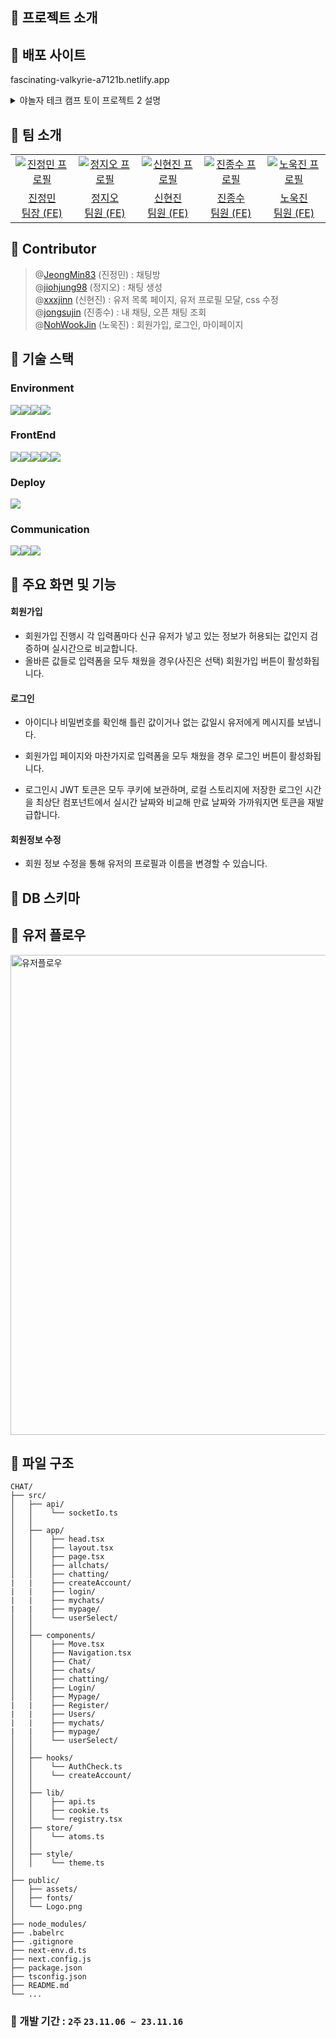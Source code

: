 ## 📌 프로젝트 소개

## 📌 배포 사이트

fascinating-valkyrie-a7121b.netlify.app

<details>
<summary>야놀자 테크 캠프 토이 프로젝트 2 설명</summary>

# **🍋 소켓 기반 채팅앱**

주어진 API와 소켓을 분석해 어떤 프로젝트를 진행/완성할 것인지 팀 단위로 자유롭게 결정하고 만들어보세요.
과제 수행 및 리뷰 기간은 별도 공지를 참고하세요!

## **[필수 구현사항]**

- [ ] `useState` 또는 `useReducer`를 활용한 상태 관리 구현
- [ ] `Sass`, `styled-component`, `emotion`, `Chakra UI`, `tailwind CSS` 등을 활용한 스타일 구현
- [ ] `react` 상태를 통한 CRUD 구현
- [ ] 상태에 따라 달라지는 스타일 구현
- [ ] `custom hook`을 통한 비동기 처리 구현
- [ ] 유저인증 시스템(로그인, 회원가입) 구현
- [ ] `jwt`등의 유저 인증 시스템 (로그인, 회원가입 기능)
- [ ] 소켓을 이용한 채팅 구현

## **[선택 구현사항]**

- [ ] `Next.js`를 활용한 서버 사이드 렌더링 구현
- [ ] `typescript`를 활용한 앱 구현
- [ ] `storybook`을 활용한 디자인 시스템 구현
- [ ] `jest`를 활용한 단위 테스트 구현

</details>

## 📌 팀 소개

<table>
  <tr>
     <td align="center" width="150px">
      <a href="https://github.com/JeongMin83" target="_blank">
        <img src="https://github.com/2weeks-team/2weeks-team/assets/39702832/8cc8e0d9-7d9b-4162-aebd-e459e996a144" alt="진정민 프로필" />
      </a>
    </td>
     <td align="center" width="150px">
      <a href="https://github.com/jiohjung98" target="_blank">
        <img src="https://github.com/TOY-2-9/chat/assets/104253583/a9e8bed8-d8ca-4734-8a2b-442883710fca" alt="정지오 프로필" />
      </a>
    </td>
    <td align="center" width="150px">
      <a href="https://github.com/xxxjinn" target="_blank">
        <img src="https://avatars.githubusercontent.com/u/102955516?v=4" alt="신현진 프로필" />
      </a>
    </td>
     <td align="center" width="150px">
      <a href="https://github.com/turkey-kim" target="_blank">
        <img src="https://github.com/jongsujin.png" alt="진종수 프로필" />
      </a>
    </td>
     <td align="center" width="150px">
      <a href="https://github.com/NohWookJin" target="_blank">
        <img src="https://github.com/TOY-2-9/chat/assets/101846817/54870184-86fa-44b5-89fa-d8b8e54cbec8" alt="노욱진 프로필" />
      </a>
    </td>
  </tr>
  <tr>
        <td align="center">
      <a href="https://github.com/JeongMin83" target="_blank">
        진정민<br />
                팀장 (FE)
      </a>
    </td>
        <td align="center">
      <a href="https://github.com/JeongMin83" target="_blank">
        정지오<br />
                팀원 (FE)
      </a>
    </td>
    <td align="center">
      <a href="https://github.com/xxxjinn" target="_blank">
        신현진<br />
                팀원 (FE)
      </a>
    </td>
    <td align="center">
      <a href="https://github.com/jongsujin" target="_blank">
        진종수<br />
                팀원 (FE)
      </a>
    </td>
        <td align="center">
      <a href="https://github.com/NohWookJin" target="_blank">
        노욱진<br />
                팀원 (FE)
      </a>
    </td>
  </tr>
</table>

## 📌 Contributor

> @[JeongMin83](https://github.com/JeongMin83) (진정민) : 채팅방<br/>
> @[jiohjung98](https://github.com/jiohjung98) (정지오) : 채팅 생성<br/>
> @[xxxjinn](https://github.com/xxxjinn) (신현진) : 유저 목록 페이지, 유저 프로필 모달, css 수정<br/>
> @[jongsujin](https://github.com/jongsujin) (진종수) : 내 채팅, 오픈 채팅 조회<br/>
> @[NohWookJin](https://github.com/NohWookJin) (노욱진) : 회원가입, 로그인, 마이페이지<br/>

## 📌 기술 스택

### Environment

<div style="display: flex;">
  <img src="https://img.shields.io/badge/VSC-007ACC?style=for-the-badge&logo=visual studio&logoColor=white" />
  <img src="https://img.shields.io/badge/github-181717?style=for-the-badge&logo=github&logoColor=white" />
  <img src="https://img.shields.io/badge/git-F05032?style=for-the-badge&logo=git&logoColor=white" />
  <img src="https://img.shields.io/badge/npm-CB3837?style=for-the-badge&logo=npm&logoColor=white" />
</div>

### FrontEnd

<div style="display: flex;">
  <img src="https://img.shields.io/badge/html5-%23E34F26.svg?style=for-the-badge&logo=html5&logoColor=white" />
  <img src="https://img.shields.io/badge/css3-1572B6?style=for-the-badge&logo=css3&logoColor=white" />
  <img src="https://img.shields.io/badge/next.js-000000?style=for-the-badge&logo=Next.js&logoColor=white" />
  <img src="https://img.shields.io/badge/Recoil-oran?style=for-the-badge&logo=Recoil" />
  <img src="https://img.shields.io/badge/typescript-%23007ACC.svg?style=for-the-badge&logo=typescript&logoColor=white" />
</div>

### Deploy

<div style="display: flex;">
  <img src="https://img.shields.io/badge/netlify-00C7B7?style=for-the-badge&logo=Netlify&logoColor=white" />

</div>

### Communication

<div style="display: flex;">
  <img src="https://img.shields.io/badge/jira-0052CC?style=for-the-badge&logo=jira&logoColor=white" />
  <img src="https://img.shields.io/badge/notion-000000?style=for-the-badge&logo=notion&logoColor=white" />
  <img src="https://img.shields.io/badge/figma-%23F24E1E?style=for-the-badge&logo=figma&logoColor=white" />
</div>

## 📌 주요 화면 및 기능

#### 회원가입
* 회원가입 진행시 각 입력폼마다 신규 유저가 넣고 있는 정보가 허용되는 값인지 검증하며 실시간으로 비교합니다. 
* 올바른 값들로 입력폼을 모두 채웠을 경우(사진은 선택) 회원가입 버튼이 활성화됩니다.

#### 로그인
* 아이디나 비밀번호를 확인해 틀린 값이거나 없는 값일시 유저에게 메시지를 보냅니다.
* 회원가입 페이지와 마찬가지로 입력폼을 모두 채웠을 경우 로그인 버튼이 활성화됩니다.

* 로그인시 JWT 토큰은 모두 쿠키에 보관하며, 로컬 스토리지에 저장한 로그인 시간을 최상단 컴포넌트에서 실시간 날짜와 비교해 만료 날짜와 가까워지면 토큰을 재발급합니다.

#### 회원정보 수정
* 회원 정보 수정을 통해 유저의 프로필과 이름을 변경할 수 있습니다.

## 📌 DB 스키마

## 📌 유저 플로우
<img width="768" alt="유저플로우" src="https://github.com/TOY-2-9/chat/assets/101846817/c5eff956-146e-401b-b688-2713134dcc45">

## 📌 파일 구조

```
CHAT/
├── src/
│   ├── api/
│   │    └── socketIo.ts
│   │    
│   ├── app/
│   │    ├── head.tsx
│   │    ├── layout.tsx
│   │    ├── page.tsx 
│   │    ├── allchats/
│   │    ├── chatting/
|   |    ├── createAccount/
|   |    ├── login/
|   |    ├── mychats/
|   |    ├── mypage/
│   │    └── userSelect/
│   │    
│   ├── components/
│   │    ├── Move.tsx
│   │    ├── Navigation.tsx
│   │    ├── Chat/
│   │    ├── chats/
│   │    ├── chatting/ 
│   │    ├── Login/
│   │    ├── Mypage/
|   |    ├── Register/
|   |    ├── Users/
|   |    ├── mychats/
|   |    ├── mypage/
│   │    └── userSelect/
│   │                
│   ├── hooks/
│   │    └── AuthCheck.ts
│   │    └── createAccount/     
│   │    
│   ├── lib/           
│   │    ├── api.ts
│   │    ├── cookie.ts
│   │    └── registry.tsx
│   ├── store/        
│   │    └── atoms.ts
│   │
│   ├── style/        
│   │    └── theme.ts
│
├── public/
│   ├── assets/
│   ├── fonts/
│   └── Logo.png
│  
├── node_modules/
├── .babelrc
├── .gitignore
├── next-env.d.ts
├── next.config.js
├── package.json
├── tsconfig.json
├── README.md
└── ...
```

### 📌 개발 기간 :  `2주` `23.11.06 ~ 23.11.16`

